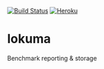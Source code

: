 [![Build Status](https://travis-ci.org/okutane/lokuma.svg?branch=master)](https://travis-ci.org/okutane/lokuma)
[![Heroku](http://heroku-badge.herokuapp.com/?app=angularjs-crypto&style=flat&svg=1&root=index.html)](https://lokuma.urururu.ru)
# lokuma
Benchmark reporting &amp; storage
